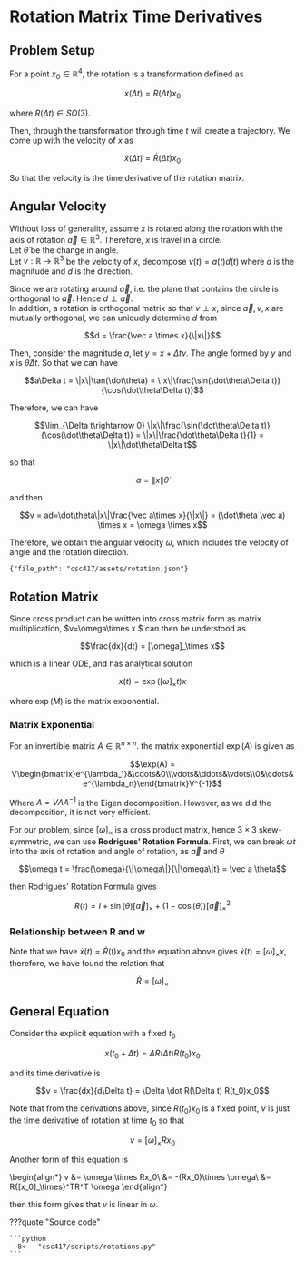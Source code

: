 # Rotation Matrix Time Derivatives


## Problem Setup
For a point $x_0 \in\mathbb R^4$, the rotation is a transformation defined as 

$$x(\Delta t) = R(\Delta t) x_0$$

where $R(\Delta t) \in SO(3)$. 

Then, through the transformation through time $t$ will create a trajectory. We come up with the velocity of $x$ as 

$$\dot x (\Delta t) = \dot R(\Delta t) x_0$$

So that the velocity is the time derivative of the rotation matrix. 

## Angular Velocity
Without loss of generality, assume $x$ is rotated along the rotation with the axis of rotation $\vec a\in\mathbb R^3$. Therefore, $x$ is travel in a circle.   
Let $\dot\theta$ be the change in angle.  
Let $v: \mathbb R\rightarrow \mathbb R^3$ be the velocity of $x$, decompose $v(t) = a(t)d(t)$ where $a$ is the magnitude and $d$ is the direction. 

Since we are rotating around $\vec a$, i.e. the plane that contains the circle is orthogonal to $\vec a$. Hence $d\perp \vec a$.  
In addition, a rotation is orthogonal matrix so that $v\perp x$, since $\vec a,v,x$ are mutually orthogonal, we can uniquely determine $d$ from 

$$d = \frac{\vec a \times x}{\|x\|}$$

Then, consider the magnitude $a$, let $y = x + \Delta tv$. The angle formed by $y$ and $x$ is $\dot\theta \Delta t$. So that we can have 

$$a\Delta t = \|x\|\tan(\dot\theta) = \|x\|\frac{\sin(\dot\theta\Delta t)}{\cos(\dot\theta\Delta t)}$$

Therefore, we can have 

$$\lim_{\Delta t\rightarrow 0} \|x\|\frac{\sin(\dot\theta\Delta t)}{\cos(\dot\theta\Delta t)} = \|x\|\frac{\dot\theta\Delta t}{1} = \|x\|\dot\theta\Delta t$$

so that 

$$a = \|x\|\dot\theta$$

and then

$$v = ad=\dot\theta\|x\|\frac{\vec a\times x}{\|x\|} = (\dot\theta \vec a) \times x = \omega \times x$$

Therefore, we obtain the angular velocity $\omega$, which includes the velocity of angle and the rotation direction.


```plotly
{"file_path": "csc417/assets/rotation.json"}
```


## Rotation Matrix
Since cross product can be written into cross matrix form as matrix multiplication, $v=\omega\times x $ can then be understood as 

$$\frac{dx}{dt} = [\omega]_\times x$$

which is a linear ODE, and has analytical solution

$$x(t) = \exp([\omega]_\times t) x$$

where $\exp(M)$ is the matrix exponential. 

### Matrix Exponential
For an invertible matrix $A\in\mathbb R^{n\times n}$. the matrix exponential $\exp(A)$ is given as 

$$\exp(A) = V\begin{bmatrix}e^{\lambda_1}&\cdots&0\\\vdots&\ddots&\vdots\\0&\cdots&e^{\lambda_n}\end{bmatrix}V^{-1}$$

Where $A=V\Lambda A^{-1}$ is the Eigen decomposition. However, as we did the decomposition, it is not very efficient. 

For our problem, since $[\omega]_{\times}$ is a cross product matrix, hence $3\times 3$ skew-symmetric, we can use __Rodrigues' Rotation Formula__. First, we can break $\omega t$ into the axis of rotation and angle of rotation, as $\vec a$ and $\theta$

$$\omega t = \frac{\omega}{\|\omega\|}{\|\omega\|t} = \vec a \theta$$

then Rodrigues' Rotation Formula gives 

$$R(t) = I + \sin(\theta)[\vec a]_\times + (1-\cos(\theta)) {[\vec a]_\times}^2$$

### Relationship between R and w
Note that we have $\dot x(t) = \dot R(t)x_0$ and the equation above gives $\dot x(t) = [\omega]_\times x$, therefore, we have found the relation that 

$$\dot R = [\omega]_\times$$

## General Equation
Consider the explicit equation with a fixed $t_0$

$$x(t_0+\Delta t) = \Delta R(\Delta t) R(t_0)x_0$$

and its time derivative is 

$$v = \frac{dx}{d\Delta t} = \Delta \dot R(\Delta t) R(t_0)x_0$$

Note that from the derivations above, since $R(t_0)x_0$ is a fixed point, $v$ is just the time derivative of rotation at time $t_0$ so that 

$$v = [\omega]_\times Rx_0$$

Another form of this equation is

\begin{align*}
v &= \omega \times Rx_0\\
&= -(Rx_0)\times \omega\\
&= R{[x_0]_\times}^TR^T \omega
\end{align*}

then this form gives that $v$ is linear in $\omega$.


???quote "Source code"

    ```python
    --8<-- "csc417/scripts/rotations.py"
    ```
